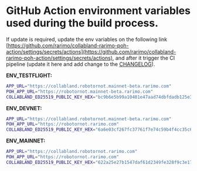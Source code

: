 # GitHub Action environment variables used during the build process.

If update is required, update the env variables on the following link
[https://github.com/rarimo/collabland-rarimo-poh-action/settings/secrets/actions](https://github.com/rarimo/collabland-rarimo-poh-action/settings/secrets/actions),
and after it trigger the CI pipeline (update it here and add change to the [CHANGELOG](./CHANGELOG.md)).

**ENV_TESTFLIGHT:**

```bash
APP_URL="https://collabland.robotornot.mainnet-beta.rarimo.com"
POH_APP_URL="https://robotornot.mainnet-beta.rarimo.com"
COLLABLAND_ED25519_PUBLIC_KEY_HEX="bc9b6e5b99a10481e47aad74dbfdadb125e3c50a642ed2546b3602e43373c93a"
```

**ENV_DEVNET:**

```bash
APP_URL="https://collabland.robotornot.mainnet-beta.rarimo.com"
POH_APP_URL="https://robotornot.rarimo.com"
COLLABLAND_ED25519_PUBLIC_KEY_HEX="6a6e03cf267fc37761f7e74c59b4f4cc35c6c9cf3111587a4f394f58b5d54c1f"
```

**ENV_MAINNET:**

```bash
APP_URL="https://collabland.robotornot.rarimo.com"
POH_APP_URL="https://robotornot.rarimo.com"
COLLABLAND_ED25519_PUBLIC_KEY_HEX="622a25e27b1547daf61d2349fe328f9c3e17e48fb9884934f3d60bd2ab750a0b"
```
